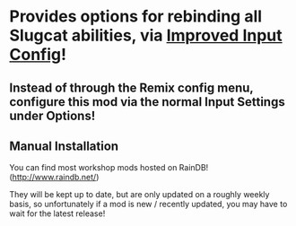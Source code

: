 # Provides options for rebinding all Slugcat abilities, via [Improved Input Config](https://github.com/Dual-Iron/improved-input-config)!

## Instead of through the Remix config menu, configure this mod via the normal Input Settings under Options!

## Manual Installation
You can find most workshop mods hosted on RainDB! (http://www.raindb.net/)
  
  They will be kept up to date, but are only updated on a roughly weekly basis, so unfortunately if a mod is new / recently updated, you may have to wait for the latest release!

